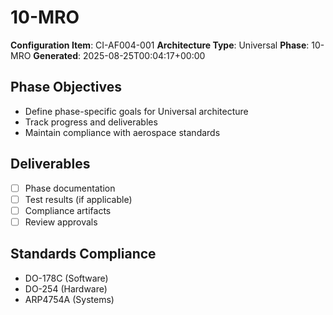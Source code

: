 # 10-MRO

**Configuration Item**: CI-AF004-001
**Architecture Type**: Universal
**Phase**: 10-MRO
**Generated**: 2025-08-25T00:04:17+00:00

## Phase Objectives
- Define phase-specific goals for Universal architecture
- Track progress and deliverables
- Maintain compliance with aerospace standards

## Deliverables
- [ ] Phase documentation
- [ ] Test results (if applicable)
- [ ] Compliance artifacts
- [ ] Review approvals

## Standards Compliance
- DO-178C (Software)
- DO-254 (Hardware)
- ARP4754A (Systems)
